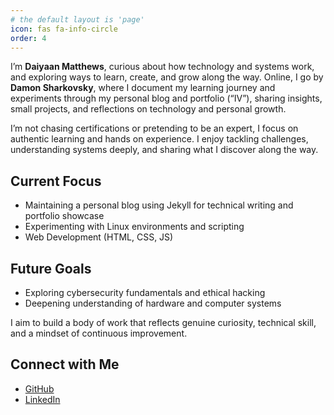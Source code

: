 ```yaml
---
# the default layout is 'page'
icon: fas fa-info-circle
order: 4
---
```


I’m **Daiyaan Matthews**, curious about how technology and systems work, and exploring ways to learn, create, and grow along the way. Online, I go by **Damon Sharkovsky**, where I document my learning journey and experiments through my personal blog and portfolio (“IV”), sharing insights, small projects, and reflections on technology and personal growth.

I’m not chasing certifications or pretending to be an expert, I focus on authentic learning and hands on experience. I enjoy tackling challenges, understanding systems deeply, and sharing what I discover along the way.

## Current Focus

- Maintaining a personal blog using Jekyll for technical writing and portfolio showcase  
- Experimenting with Linux environments and scripting
- Web Development (HTML, CSS, JS)

## Future Goals

- Exploring cybersecurity fundamentals and ethical hacking
- Deepening understanding of hardware and computer systems 


I aim to build a body of work that reflects genuine curiosity, technical skill, and a mindset of continuous improvement.

## Connect with Me

- [GitHub](https://github.com/DamonSharkovsky)  
- [LinkedIn](https://www.linkedin.com/in/daiyaan-m-iv)  